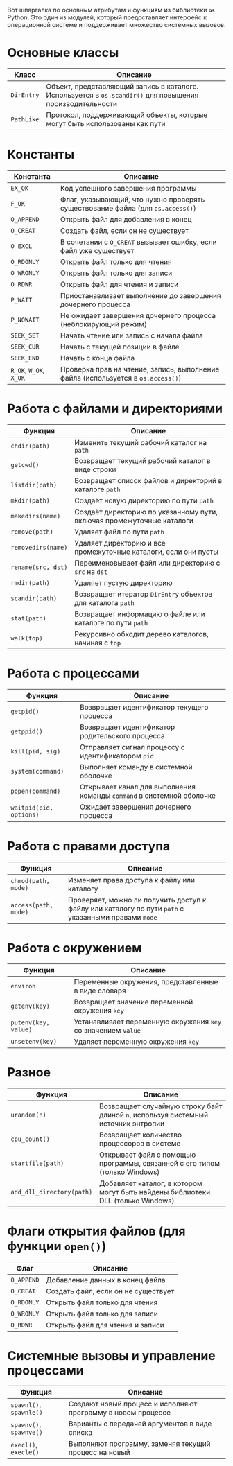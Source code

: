 Вот шпаргалка по основным атрибутам и функциям из библиотеки **`os`** Python.
Это один из модулей, который предоставляет интерфейс к операционной системе
и поддерживает множество системных вызовов.

# Основные классы

| Класс      | Описание                                                                                                 |
|------------|----------------------------------------------------------------------------------------------------------|
| `DirEntry` | Объект, представляющий запись в каталоге. Используется в `os.scandir()` для повышения производительности |
| `PathLike` | Протокол, поддерживающий объекты, которые могут быть использованы как пути                               |

# Константы

| Константа              | Описание                                                                         |
|------------------------|----------------------------------------------------------------------------------|
| `EX_OK`                | Код успешного завершения программы                                               |
| `F_OK`                 | Флаг, указывающий, что нужно проверять существование файла (для `os.access()`)   |
| `O_APPEND`             | Открыть файл для добавления в конец                                              |
| `O_CREAT`              | Создать файл, если он не существует                                              |
| `O_EXCL`               | В сочетании с `O_CREAT` вызывает ошибку, если файл уже существует                |
| `O_RDONLY`             | Открыть файл только для чтения                                                   |
| `O_WRONLY`             | Открыть файл только для записи                                                   |
| `O_RDWR`               | Открыть файл для чтения и записи                                                 |
| `P_WAIT`               | Приостанавливает выполнение до завершения дочернего процесса                     |
| `P_NOWAIT`             | Не ожидает завершения дочернего процесса (неблокирующий режим)                   |
| `SEEK_SET`             | Начать чтение или запись с начала файла                                          |
| `SEEK_CUR`             | Начать с текущей позиции в файле                                                 |
| `SEEK_END`             | Начать с конца файла                                                             |
| `R_OK`, `W_OK`, `X_OK` | Проверка прав на чтение, запись, выполнение файла (используется в `os.access()`) |

# Работа с файлами и директориями

| Функция            | Описание                                                              |
|--------------------|-----------------------------------------------------------------------|
| `chdir(path)`      | Изменить текущий рабочий каталог на `path`                            |
| `getcwd()`         | Возвращает текущий рабочий каталог в виде строки                      |
| `listdir(path)`    | Возвращает список файлов и директорий в каталоге `path`               |
| `mkdir(path)`      | Создаёт новую директорию по пути `path`                               |
| `makedirs(name)`   | Создаёт директорию по указанному пути, включая промежуточные каталоги |
| `remove(path)`     | Удаляет файл по пути `path`                                           |
| `removedirs(name)` | Удаляет директорию и все промежуточные каталоги, если они пусты       |
| `rename(src, dst)` | Переименовывает файл или директорию с `src` на `dst`                  |
| `rmdir(path)`      | Удаляет пустую директорию                                             |
| `scandir(path)`    | Возвращает итератор `DirEntry` объектов для каталога `path`           |
| `stat(path)`       | Возвращает информацию о файле или каталоге по пути `path`             |
| `walk(top)`        | Рекурсивно обходит дерево каталогов, начиная с `top`                  |

# Работа с процессами

| Функция                     | Описание                                                              |
|-----------------------------|-----------------------------------------------------------------------|
| `getpid()`                  | Возвращает идентификатор текущего процесса                            |
| `getppid()`                 | Возвращает идентификатор родительского процесса                       |
| `kill(pid, sig)`            | Отправляет сигнал процессу с идентификатором `pid`                    |
| `system(command)`           | Выполняет команду в системной оболочке                                |
| `popen(command)`            | Открывает канал для выполнения команды `command` в системной оболочке |
| `waitpid(pid, options)`     | Ожидает завершения дочернего процесса                                 |

# Работа с правами доступа

| Функция              | Описание                                                                                            |
|----------------------|-----------------------------------------------------------------------------------------------------|
| `chmod(path, mode)`  | Изменяет права доступа к файлу или каталогу                                                         |
| `access(path, mode)` | Проверяет, можно ли получить доступ к файлу или каталогу по пути `path` с указанными правами `mode` |

# Работа с окружением

| Функция              | Описание                                                      |
|----------------------|---------------------------------------------------------------|
| `environ`            | Переменные окружения, представленные в виде словаря           |
| `getenv(key)`        | Возвращает значение переменной окружения `key`                |
| `putenv(key, value)` | Устанавливает переменную окружения `key` со значением `value` |
| `unsetenv(key)`      | Удаляет переменную окружения `key`                            |

# Разное

| Функция                   | Описание                                                                           |
|---------------------------|------------------------------------------------------------------------------------|
| `urandom(n)`              | Возвращает случайную строку байт длиной `n`, используя системный источник энтропии |
| `cpu_count()`             | Возвращает количество процессоров в системе                                        |
| `startfile(path)`         | Открывает файл с помощью программы, связанной с его типом (только Windows)         |
| `add_dll_directory(path)` | Добавляет каталог, в котором могут быть найдены библиотеки DLL (только Windows)    |

# Флаги открытия файлов (для функции `open()`)

| Флаг       | Описание                            |
|------------|-------------------------------------|
| `O_APPEND` | Добавление данных в конец файла     |
| `O_CREAT`  | Создать файл, если он не существует |
| `O_RDONLY` | Открыть файл только для чтения      |
| `O_WRONLY` | Открыть файл только для записи      |
| `O_RDWR`   | Открыть файл для чтения и записи    |

# Системные вызовы и управление процессами

| Функция                 | Описание                                                     |
|-------------------------|--------------------------------------------------------------|
| `spawnl()`, `spawnle()` | Создают новый процесс и исполняют программу в новом процессе |
| `spawnv()`, `spawnve()` | Варианты с передачей аргументов в виде списка                |
| `execl()`, `execle()`   | Выполняют программу, заменяя текущий процесс на новый        |
